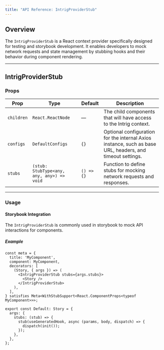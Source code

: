 ```yaml
---
title: "API Reference: IntrigProviderStub"
---
```


## Overview

The `IntrigProviderStub` is a React context provider specifically designed for testing and storybook development. It enables developers to mock network requests and state management by stubbing hooks and their behavior during component rendering.

---

## IntrigProviderStub

### Props

| Prop       | Type                        | Default | Description                                                                                              |
| ---------- | --------------------------- | ------- | -------------------------------------------------------------------------------------------------------- |
| `children` | `React.ReactNode`           | —       | The child components that will have access to the Intrig context.                                        |
| `configs`  | `DefaultConfigs`            | `{}`    | Optional configuration for the internal Axios instance, such as base URL, headers, and timeout settings. |
| `stubs`    | `(stub: StubType<any, any, any>) => void` | `() => {}` | Function to define stubs for mocking network requests and responses.                                     |

---

### Usage

#### Storybook Integration

The `IntrigProviderStub` is commonly used in storybook to mock API interactions for components.

##### Example

```tsx
const meta = {
  title: 'MyComponent',
  component: MyComponent,
  decorators: [
    (Story, { args }) => (
      <IntrigProviderStub stubs={args.stubs}>
        <Story />
      </IntrigProviderStub>
    ),
  ],
} satisfies Meta<WithStubSupport<React.ComponentProps<typeof MyComponent>>>;

export const Default: Story = {
  args: {
    stubs: (stub) => {
      stub(useGeneratedHook, async (params, body, dispatch) => {
        dispatch(init());
      });
    },
  },
};
```

